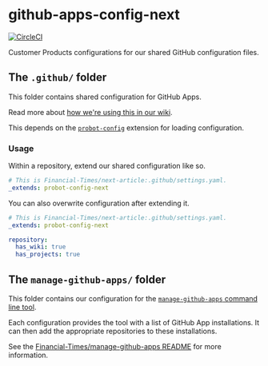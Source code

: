 # github-apps-config-next

[![CircleCI](https://circleci.com/gh/Financial-Times/github-apps-config-next.svg?style=svg)](https://circleci.com/gh/Financial-Times/github-apps-config-next)

Customer Products configurations for our shared GitHub configuration files.

## The `.github/` folder

This folder contains shared configuration for GitHub Apps.

Read more about [how we're using this in our wiki](https://github.com/Financial-Times/next/wiki/GitHub#Probot).

This depends on the [`probot-config`](https://github.com/probot/probot-config) extension for loading configuration.

### Usage

Within a repository, extend our shared configuration like so.

```yaml
# This is Financial-Times/next-article:.github/settings.yaml.
_extends: probot-config-next
```

You can also overwrite configuration after extending it.

```yaml
# This is Financial-Times/next-article:.github/settings.yaml.
_extends: probot-config-next

repository:
  has_wiki: true
  has_projects: true
```

## The `manage-github-apps/` folder

This folder contains our configuration for the [`manage-github-apps` command line tool](https://github.com/Financial-Times/manage-github-apps).

Each configuration provides the tool with a list of GitHub App installations. It can then add the appropriate repositories to these installations.

See the [Financial-Times/manage-github-apps README](https://github.com/Financial-Times/manage-github-apps#readme) for more information.
